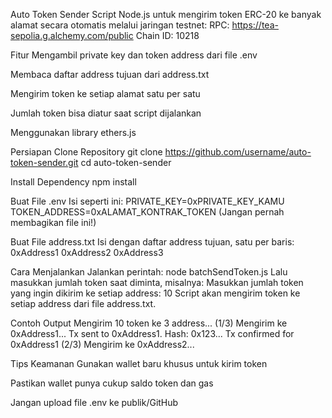 Auto Token Sender
Script Node.js untuk mengirim token ERC-20 ke banyak alamat secara otomatis melalui jaringan testnet:
RPC: https://tea-sepolia.g.alchemy.com/public
Chain ID: 10218

Fitur
Mengambil private key dan token address dari file .env

Membaca daftar address tujuan dari address.txt

Mengirim token ke setiap alamat satu per satu

Jumlah token bisa diatur saat script dijalankan

Menggunakan library ethers.js

Persiapan
Clone Repository
git clone https://github.com/username/auto-token-sender.git
cd auto-token-sender

Install Dependency
npm install

Buat File .env
Isi seperti ini:
PRIVATE_KEY=0xPRIVATE_KEY_KAMU
TOKEN_ADDRESS=0xALAMAT_KONTRAK_TOKEN
(Jangan pernah membagikan file ini!)

Buat File address.txt
Isi dengan daftar address tujuan, satu per baris:
0xAddress1
0xAddress2
0xAddress3

Cara Menjalankan
Jalankan perintah:
node batchSendToken.js
Lalu masukkan jumlah token saat diminta, misalnya:
Masukkan jumlah token yang ingin dikirim ke setiap address: 10
Script akan mengirim token ke setiap address dari file address.txt.

Contoh Output
Mengirim 10 token ke 3 address...
(1/3) Mengirim ke 0xAddress1...
Tx sent to 0xAddress1. Hash: 0x123...
Tx confirmed for 0xAddress1
(2/3) Mengirim ke 0xAddress2...

Tips Keamanan
Gunakan wallet baru khusus untuk kirim token

Pastikan wallet punya cukup saldo token dan gas

Jangan upload file .env ke publik/GitHub

